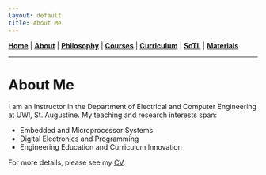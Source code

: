 ```yaml
---
layout: default
title: About Me
---
```

**[Home](index.md)** | **[About](about.md)** | **[Philosophy](philosophy.md)** | **[Courses](courses.md)** | **[Curriculum](curriculum.md)** | **[SoTL](sotl.md)** | **[Materials](materials.md)**

---

# About Me

I am an Instructor in the Department of Electrical and Computer Engineering at UWI, St. Augustine. My teaching and research interests span:

- Embedded and Microprocessor Systems
- Digital Electronics and Programming
- Engineering Education and Curriculum Innovation

For more details, please see my [CV](Azim_CV_May25.pdf).
